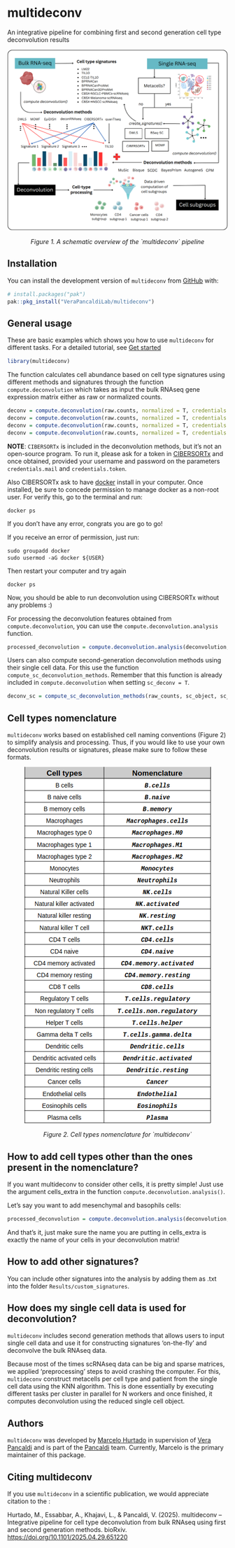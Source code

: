 multideconv
================

An integrative pipeline for combining first and second generation cell
type deconvolution results

<!-- badges: start -->
<!-- badges: end -->
<p align="center">
<img src="man/figures/overview.png?raw=true"/>
</p>
<p align="center">
<em>Figure 1. A schematic overview of the `multideconv` pipeline</em>
</p>

## Installation

You can install the development version of `multideconv` from
[GitHub](https://github.com/) with:

``` r
# install.packages("pak")
pak::pkg_install("VeraPancaldiLab/multideconv")
```

## General usage

These are basic examples which shows you how to use `multideconv` for
different tasks. For a detailed tutorial, see [Get
started](https://VeraPancaldiLab.github.io/multideconv/articles/multideconv.html)

``` r
library(multideconv)
```

The function calculates cell abundance based on cell type signatures
using different methods and signatures through the function
`compute.deconvolution` which takes as input the bulk RNAseq gene
expression matrix either as raw or normalized counts.

``` r
deconv = compute.deconvolution(raw.counts, normalized = T, credentials.mail = "xxxx", credentials.token = "xxxxxx", file_name = "Tutorial") 
deconv = compute.deconvolution(raw.counts, normalized = T, credentials.mail = "xxxx", credentials.token = "xxxxxx", methods = c("Quantiseq", "MCP", "XCell", "DWLS"), file_name = "Test") 
deconv = compute.deconvolution(raw.counts, normalized = T, credentials.mail = "xxxx", credentials.token = "xxxxxx", signatures_exclude = "BPRNACan", file_name = "Tutorial")
deconv = compute.deconvolution(raw.counts, normalized = T, credentials.mail = "xxxx", credentials.token = "xxxxxx", sc_deconv = T, sc_matrix = sc.object, cell_label = cell_labels, sample_label = bath_ids, name_sc_signature = "Signature_test", file_name = "Test")
```

**NOTE**: `CIBERSORTx` is included in the deconvolution methods, but
it’s not an open-source program. To run it, please ask for a token in
[CIBERSORTx](https://cibersortx.stanford.edu/register.php) and once
obtained, provided your username and password on the parameters
`credentials.mail` and `credentials.token`.

Also CIBERSORTx ask to have
[docker](https://kinsta.com/blog/install-docker-ubuntu/#installing-docker-desktop-on-ubuntu)
install in your computer. Once installed, be sure to concede permission
to manage docker as a non-root user. For verify this, go to the terminal
and run:

    docker ps

If you don’t have any error, congrats you are go to go!

If you receive an error of permission, just run:

    sudo groupadd docker
    sudo usermod -aG docker ${USER}

Then restart your computer and try again

    docker ps

Now, you should be able to run deconvolution using CIBERSORTx without
any problems :)

For processing the deconvolution features obtained from
`compute.deconvolution`, you can use the
`compute.deconvolution.analysis` function.

``` r
processed_deconvolution = compute.deconvolution.analysis(deconvolution, corr = 0.7, seed = 123, return = T)
```

Users can also compute second-generation deconvolution methods using
their single cell data. For this use the function
`compute_sc_deconvolution_methods`. Remember that this function is
already included in `compute.deconvolution` when setting
`sc_deconv = T`.

``` r
deconv_sc = compute_sc_deconvolution_methods(raw_counts, sc_object, sc_metadata, cell_annotations, samples_ids, name_object, normalized = T, n_cores = 4, cbsx_name = "XXX", cbsx_token = "XXX")
```

## Cell types nomenclature

`multideconv` works based on established cell naming conventions (Figure
2) to simplify analysis and processing. Thus, if you would like to use
your own deconvolution results or signatures, please make sure to follow
these formats.

<p align="center">
<img src="man/figures/cell_types.png?raw=true"/>
</p>
<p align="center">
<em>Figure 2. Cell types nomenclature for `multideconv`</em>
</p>

## How to add cell types other than the ones present in the nomenclature?

If you want multideconv to consider other cells, it is pretty simple!
Just use the argument cells_extra in the function
`compute.deconvolution.analysis()`.

Let’s say you want to add mesenchymal and basophils cells:

``` r
processed_deconvolution = compute.deconvolution.analysis(deconvolution, corr = 0.7, seed = 123, cells_extra = c("mesenchymal", "basophils")) 
```

And that’s it, just make sure the name you are putting in cells_extra is
exactly the name of your cells in your deconvolution matrix!

## How to add other signatures?

You can include other signatures into the analysis by adding them as
.txt into the folder `Results/custom_signatures`.

## How does my single cell data is used for deconvolution?

`multideconv` includes second generation methods that allows users to
input single cell data and use it for constructing signatures
‘on-the-fly’ and deconvolve the bulk RNAseq data.

Because most of the times scRNAseq data can be big and sparse matrices,
we applied ‘preprocessing’ steps to avoid crashing the computer. For
this, `multideconv` construct metacells per cell type and patient from
the single cell data using the KNN algorithm. This is done essentially
by executing different tasks per cluster in parallel for N workers and
once finished, it computes deconvolution using the reduced single cell
object.

## Authors

`multideconv` was developed by [Marcelo
Hurtado](https://github.com/mhurtado13) in supervision of [Vera
Pancaldi](https://github.com/VeraPancaldi) and is part of the
[Pancaldi](https://github.com/VeraPancaldiLab) team. Currently, Marcelo
is the primary maintainer of this package.

## Citing multideconv

If you use `multideconv` in a scientific publication, we would
appreciate citation to the :

Hurtado, M., Essabbar, A., Khajavi, L., & Pancaldi, V. (2025).
multideconv – Integrative pipeline for cell type deconvolution from bulk
RNAseq using first and second generation methods. bioRxiv.
<https://doi.org/10.1101/2025.04.29.651220>
